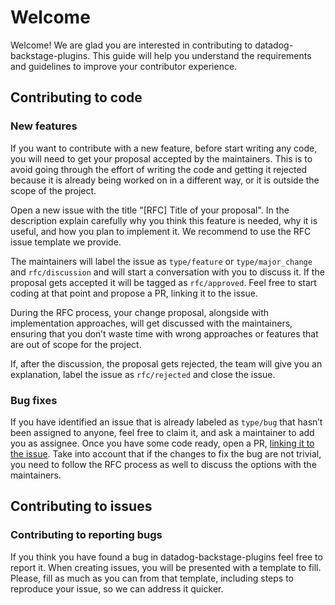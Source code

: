 # Welcome

Welcome! We are glad you are interested in contributing to datadog-backstage-plugins. This guide will help you understand the requirements and guidelines to improve your contributor experience.

## Contributing to code

### New features

If you want to contribute with a new feature, before start writing any code, you will need to get your proposal accepted by the maintainers. This is to avoid going through the effort of writing the code and getting it rejected because it is already being worked on in a different way, or it is outside the scope of the project.

Open a new issue with the title "[RFC] Title of your proposal". In the description explain carefully why you think this feature is needed, why it is useful, and how you plan to implement it. We recommend to use the RFC issue template we provide.

The maintainers will label the issue as `type/feature` or `type/major_change` and `rfc/discussion` and will start a conversation with you to discuss it. If the proposal gets accepted it will be tagged as `rfc/approved`. Feel free to start coding at that point and propose a PR, linking it to the issue.

During the RFC process, your change proposal, alongside with implementation approaches, will get discussed with the maintainers, ensuring that you don’t waste time with wrong approaches or features that are out of scope for the project.

If, after the discussion, the proposal gets rejected, the team will give you an explanation, label the issue as `rfc/rejected` and close the issue.

### Bug fixes

If you have identified an issue that is already labeled as `type/bug` that hasn’t been assigned to anyone, feel free to claim it, and ask a maintainer to add you as assignee.
Once you have some code ready, open a PR, [linking it to the issue](https://docs.github.com/en/issues/tracking-your-work-with-issues/linking-a-pull-request-to-an-issue#manually-linking-a-pull-request-to-an-issue-using-the-pull-request-sidebar). Take into account that if the changes to fix the bug are not trivial, you need to follow the RFC process as well to discuss the options with the maintainers.

## Contributing to issues

### Contributing to reporting bugs

If you think you have found a bug in datadog-backstage-plugins feel free to report it. When creating issues, you will be presented with a template to fill. Please, fill as much as you can from that template, including steps to reproduce your issue, so we can address it quicker.

